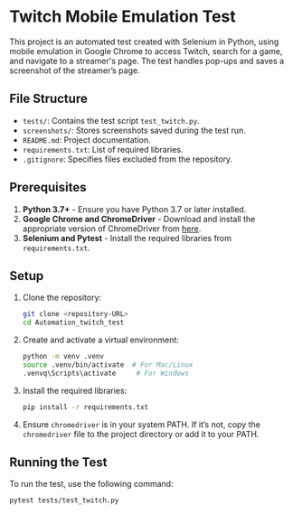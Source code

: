 # Twitch Mobile Emulation Test

This project is an automated test created with Selenium in Python, using mobile emulation in Google Chrome to access Twitch, search for a game, and navigate to a streamer's page. The test handles pop-ups and saves a screenshot of the streamer’s page.

## File Structure

- `tests/`: Contains the test script `test_twitch.py`.
- `screenshots/`: Stores screenshots saved during the test run.
- `README.md`: Project documentation.
- `requirements.txt`: List of required libraries.
- `.gitignore`: Specifies files excluded from the repository.

## Prerequisites

1. **Python 3.7+** - Ensure you have Python 3.7 or later installed.
2. **Google Chrome and ChromeDriver** - Download and install the appropriate version of ChromeDriver from [here](https://sites.google.com/chromium.org/driver/).
3. **Selenium and Pytest** - Install the required libraries from `requirements.txt`.

## Setup

1. Clone the repository:
    ```bash
    git clone <repository-URL>
    cd Automation_twitch_test
    ```

2. Create and activate a virtual environment:
    ```bash
    python -m venv .venv
    source .venv/bin/activate  # For Mac/Linux
    .venvq\Scripts\activate     # For Windows
    ```

3. Install the required libraries:
    ```bash
    pip install -r requirements.txt
    ```

4. Ensure `chromedriver` is in your system PATH. If it’s not, copy the `chromedriver` file to the project directory or add it to your PATH.

## Running the Test

To run the test, use the following command:

```bash
pytest tests/test_twitch.py
